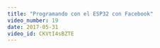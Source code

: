```yaml
---
title: "Programando con el ESP32 con Facebook"
video_number: 19
date: 2017-05-31
video_id: CKVtI4sBZTE
---
```

